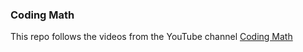 ### Coding Math
This repo follows the videos from the YouTube channel
[Coding Math](https://www.youtube.com/channel/UCF6F8LdCSWlRwQm_hfA2bcQ)
